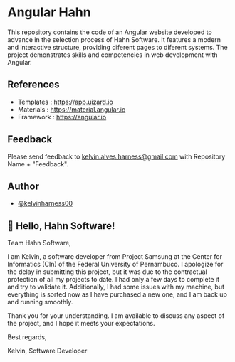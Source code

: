 
# Angular Hahn

This repository contains the code of an Angular website developed to advance in the selection process of Hahn Software. It features a modern and interactive structure, providing diferent pages to diferent systems. The project demonstrates skills and competencies in web development with Angular.

## References

 - Templates : https://app.uizard.io
 - Materials : https://material.angular.io
 - Framework : https://angular.io

## Feedback

Please send feedback to kelvin.alves.harness@gmail.com with Repository Name + "Feedback".


## Author

- [@kelvinharness00](https://github.com/KelvinHarness00)


## 🚀 Hello, Hahn Software!
Team Hahn Software,

I am Kelvin, a software developer from Project Samsung at the Center for Informatics (CIn) of the Federal University of Pernambuco. I apologize for the delay in submitting this project, but it was due to the contractual protection of all my projects to date. I had only a few days to complete it and try to validate it. Additionally, I had some issues with my machine, but everything is sorted now as I have purchased a new one, and I am back up and running smoothly.

Thank you for your understanding. I am available to discuss any aspect of the project, and I hope it meets your expectations.

Best regards,

Kelvin,
Software Developer

